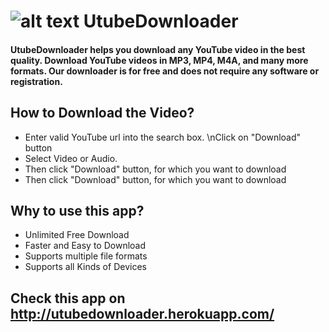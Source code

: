 # ![alt text][gitlogo] UtubeDownloader
#### UtubeDownloader helps you download any YouTube video in the best quality. Download YouTube videos in MP3, MP4, M4A, and many more formats. Our downloader is for free and does not require any software or registration.

## How to Download the Video?
- Enter valid YouTube url into the search box. \nClick on "Download" button
- Select Video or Audio.
- Then click "Download" button, for which you want to download
- Then click "Download" button, for which you want to download

## Why to use this app?
- Unlimited Free Download
- Faster and Easy to Download
- Supports multiple file formats
- Supports all Kinds of Devices

## Check this app on http://utubedownloader.herokuapp.com/

[gitlogo]: https://user-images.githubusercontent.com/57813852/120884369-79299500-c600-11eb-94fb-56031b08943f.png "UtubeDownloader Logo" 
